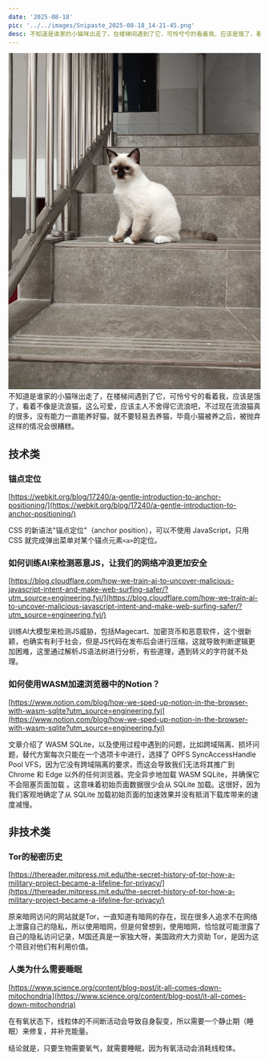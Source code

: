 ```yaml
---
date: '2025-08-18'
pic: '../../images/Snipaste_2025-08-18_14-21-45.png'
desc: 不知道是谁家的小猫咪出走了，在楼梯间遇到了它，可怜兮兮的看着我，应该是饿了，看着不像是流浪猫，这么可爱，应该主人不舍得它流浪吧，不过现在流浪猫真的很多，没有能力一直能养好猫，就不要轻易去养猫，毕竟小猫被养之后，被抛弃这样的情况会很糟糕。
---
```


![../../images/Snipaste_2025-08-18_14-21-45.png](../../images/Snipaste_2025-08-18_14-21-45.png)
不知道是谁家的小猫咪出走了，在楼梯间遇到了它，可怜兮兮的看着我，应该是饿了，看着不像是流浪猫，这么可爱，应该主人不舍得它流浪吧，不过现在流浪猫真的很多，没有能力一直能养好猫，就不要轻易去养猫，毕竟小猫被养之后，被抛弃这样的情况会很糟糕。

## 技术类

### 锚点定位

[https://webkit.org/blog/17240/a-gentle-introduction-to-anchor-positioning/](https://webkit.org/blog/17240/a-gentle-introduction-to-anchor-positioning/)

CSS 的新语法"锚点定位"（anchor position），可以不使用 JavaScript，只用 CSS 就完成弹出菜单对某个锚点元素`<a>`的定位。

### 如何训练AI来检测恶意JS，让我们的网络冲浪更加安全

[https://blog.cloudflare.com/how-we-train-ai-to-uncover-malicious-javascript-intent-and-make-web-surfing-safer/?utm_source=engineering.fyi/](https://blog.cloudflare.com/how-we-train-ai-to-uncover-malicious-javascript-intent-and-make-web-surfing-safer/?utm_source=engineering.fyi/)

训练AI大模型来检测JS威胁，包括Magecart、加密货币和恶意软件，这个很新颖，也确实有利于社会，但是JS代码在发布后会进行压缩，这就导致判断逻辑更加困难，这里通过解析JS语法树进行分析，有些道理，遇到转义的字符就不处理。

### 如何使用WASM加速浏览器中的Notion？

[https://www.notion.com/blog/how-we-sped-up-notion-in-the-browser-with-wasm-sqlite?utm_source=engineering.fyi](https://www.notion.com/blog/how-we-sped-up-notion-in-the-browser-with-wasm-sqlite?utm_source=engineering.fyi)

文章介绍了 WASM SQLite，以及使用过程中遇到的问题，比如跨域隔离、损坏问题，替代方案每次只能在一个选项卡中进行，选择了 OPFS SyncAccessHandle Pool VFS，因为它没有跨域隔离的要求，而这会导致我们无法将其推广到 Chrome 和 Edge 以外的任何浏览器。完全异步地加载 WASM SQLite，并确保它不会阻塞页面加载 。这意味着初始页面数据很少会从 SQLite 加载。这很好，因为我们客观地确定了从 SQLite 加载初始页面的加速效果并没有抵消下载库带来的速度减慢。

## 非技术类

### Tor的秘密历史

[https://thereader.mitpress.mit.edu/the-secret-history-of-tor-how-a-military-project-became-a-lifeline-for-privacy/](https://thereader.mitpress.mit.edu/the-secret-history-of-tor-how-a-military-project-became-a-lifeline-for-privacy/)

原来暗网访问的网站就是Tor，一直知道有暗网的存在，现在很多人追求不在网络上泄露自己的隐私，所以使用暗网，但是何曾想到，使用暗网，恰恰就可能泄露了自己的隐私访问记录，M国还真是一家独大呀，美国政府大力资助 Tor，是因为这个项目对他们有利用价值。

### 人类为什么需要睡眠

[https://www.science.org/content/blog-post/it-all-comes-down-mitochondria](https://www.science.org/content/blog-post/it-all-comes-down-mitochondria)

在有氧状态下，线粒体的不间断活动会导致自身裂变，所以需要一个静止期（睡眠）来修复，并补充能量。

结论就是，只要生物需要氧气，就需要睡眠，因为有氧活动会消耗线粒体。
